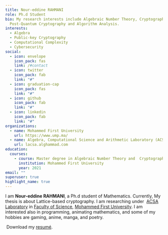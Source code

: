 ```yaml
---
title: Nour-eddine RAHMANI
role: Ph.d Student
bio: My research interests include Algebraic Number Theory, Cryptography,
  Post-Quantum Cryptography and Algorithm Analysis.
interests:
  - Algebra
  - Public-key Cryptography
  - Computational Complexity
  - Cybersecurity
social:
  - icon: envelope
    icon_pack: fas
    link: /#contact
  - icon: twitter
    icon_pack: fab
    link: "#"
  - icon: graduation-cap
    icon_pack: fas
    link: "#"
  - icon: github
    icon_pack: fab
    link: "#"
  - icon: linkedin
    icon_pack: fab
    link: "#"
organizations:
  - name: Mohammed First University
    url: https://www.ump.ma/
  - name: Algebra, Computational Science and Arithmetic Laboratory (ACSA)
    url: lacsa.alghammad.com
education:
  courses:
    - course: Master degree in Algebraic Number Theory and  Cryptography
      institution: Mohammed First University
      year: 2021
email: ""
superuser: true
highlight_name: true
---
```

I am **Nour-eddine RAHMANI**, a Ph.d student of Mathematics. Currently, My thesis is about Lattice-based cryptography. I am researching under  [ACSA Laboratory](http://lacsa.alghammad.com/) in [Faculty of Science](http://fso.ump.ma/), [Mohammed First University](http://www.ump.ma/). I am interested also in programming, animating mathematics, and some of my hobbies are gaming, anime, manga, and poetry.

 Download my [resumé](https://ndrahmani.netlify.app/#).